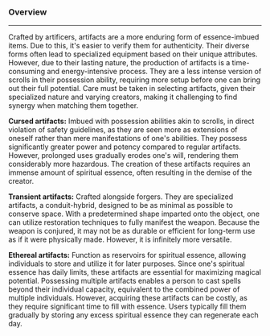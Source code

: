 ### Overview  
---  
Crafted by artificers, artifacts are a more enduring form of essence-imbued items. Due to this, it's easier to verify them for authenticity. Their diverse forms often lead to specialized equipment based on their unique attributes. However, due to their lasting nature, the production of artifacts is a time-consuming and energy-intensive process. They are a less intense version of scrolls in their possession ability, requiring more setup before one can bring out their full potential. Care must be taken in selecting artifacts, given their specialized nature and varying creators, making it challenging to find synergy when matching them together.  
  
__Cursed artifacts:__ Imbued with possession abilities akin to scrolls, in direct violation of safety guidelines, as they are seen more as extensions of oneself rather than mere manifestations of one's abilities. They possess significantly greater power and potency compared to regular artifacts. However, prolonged uses gradually erodes one's will, rendering them considerably more hazardous. The creation of these artifacts requires an immense amount of spiritual essence, often resulting in the demise of the creator.  
  
__Transient artifacts:__ Crafted alongside forgers. They are specialized artifacts, a conduit-hybrid, designed to be as minimal as possible to conserve space. With a predetermined shape imparted onto the object, one can utilize restoration techniques to fully manifest the weapon. Because the weapon is conjured, it may not be as durable or efficient for long-term use as if it were physically made. However, it is infinitely more versatile.  
  
__Ethereal artifacts:__ Function as reservoirs for spiritual essence, allowing individuals to store and utilize it for later purposes. Since one's spiritual essence has daily limits, these artifacts are essential for maximizing magical potential. Possessing multiple artifacts enables a person to cast spells beyond their individual capacity, equivalent to the combined power of multiple individuals. However, acquiring these artifacts can be costly, as they require significant time to fill with essence. Users typically fill them gradually by storing any excess spiritual essence they can regenerate each day.